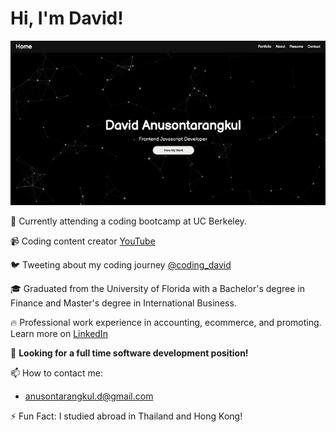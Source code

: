 # Hi, I'm David!

![gif](portfolio-gif.gif)

👋  Currently attending a coding bootcamp at UC Berkeley.

📹  Coding content creator [YouTube](https://www.youtube.com/channel/UCYBwball06AdVuaHeH7adVw?view_as=subscriber)

🐦  Tweeting about my coding journey [@coding_david](https://twitter.com/coding_david)

🎓  Graduated from the University of Florida with a Bachelor's degree in Finance and Master's degree in International Business.

🔥  Professional work experience in accounting, ecommerce, and promoting. Learn more on [LinkedIn](https://www.linkedin.com/in/anusontarangkul/)

🌱  **Looking for a full time software development position!**

📫  How to contact me:

- anusontarangkul.d@gmail.com

⚡️  Fun Fact: I studied abroad in Thailand and Hong Kong!
